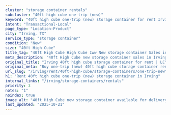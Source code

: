 ```yaml
---
cluster: "storage container rentals"
subcluster: "40ft high cube one-trip (new)"
keyword: "40ft high cube one-trip (new) storage container for rent Irving, TX"
intent: "Transactional-Local"
page_type: "Location-Product"
city: "Irving, TX"
service_type: "storage container"
condition: "New"
size: "40ft High Cube"
title_tag: "40ft High Cube High Cube Iww New storage container Sales in Irving | LC Container"
meta_description: "40ft High Cube new storage container sales in Irving. High cube containers with extra height. Fast delivery, competitive pricing. Serving storage containers area. Quote ID: ENX. Call (214) 524-4168 for your free quote today."
original_title: "Irving 40ft high cube storage container for rent | LC"
original_meta: "Buy one-trip (new) 40ft high cube storage container rent with local delivery in Irving, TX. LC Container — local Since 2003. Request a fast quote today."
url_slug: "/irving/rent/40ft-high-cube/storage-containers/one-trip-new"
h1: "Rent 40ft high cube one-trip (new) storage container in Irving"
internal_links: "/irving/storage-containers/rentals"
priority: 3
notes: "1"
noindex: true
image_alt: "40ft High Cube new storage container available for delivery in Irving"
last_updated: "2025-10-21"
---
```


<!-- TODO: Add unique city/inventory copy, images, and internal links here. -->
